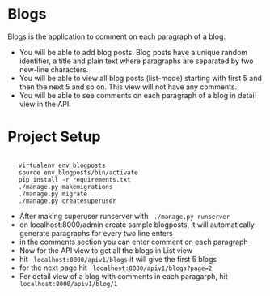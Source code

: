 # Blogs

Blogs is the application to comment on each paragraph of a blog.

  - You will be able to add blog posts. Blog posts have a unique random identifier, a title     and plain text where paragraphs are separated by two new-line characters.
  - You will be able to view all blog posts (list-mode) starting with first 5 and then the next 5 and so on. This view will not have any comments.
  - You will be able to see comments on each paragraph of a blog in detail view in the API.

# Project Setup
```

   virtualenv env_blogposts
   source env_blogposts/bin/activate
   pip install -r requirements.txt
   ./manage.py makemigrations
   ./manage.py migrate
   ./manage.py createsuperuser
```

  - After making superuser runserver with ` ./manage.py runserver`
  - on localhost:8000/admin create sample blogposts, it will automatically generate paragraphs for every two line enters
  - in the comments section you can enter comment on each paragraph
  - Now for the API view to get all the blogs in List view
  - hit ` localhost:8000/apiv1/blogs` it will give the first 5 blogs
  - for the next page hit ` localhost:8000/apiv1/blogs?page=2`
  - For detail view of a blog with comments in each paragarph, hit ` localhost:8000/apiv1/blog/1`